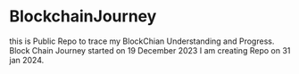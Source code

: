 # BlockchainJourney

this is Public Repo to trace my BlockChian Understanding and Progress.
Block Chain Journey started on 19 December 2023 I am creating Repo on 31 jan 2024.
